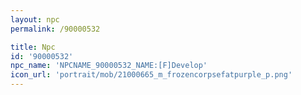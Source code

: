 ```yaml
---
layout: npc
permalink: /90000532

title: Npc
id: '90000532'
npc_name: 'NPCNAME_90000532_NAME:[F]Develop'
icon_url: 'portrait/mob/21000665_m_frozencorpsefatpurple_p.png'
---
```

